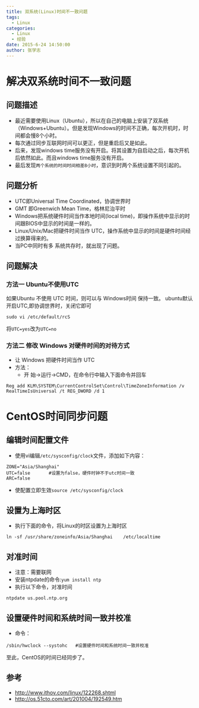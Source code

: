 ```yaml
---
title: 双系统(Linux)时间不一致问题
tags: 
  - Linux
categories:
  - Linux
  - 经验
date: 2015-6-24 14:50:00
author: 张学志
---
```





# 解决双系统时间不一致问题

## 问题描述
* 最近需要使用Linux（Ubuntu），所以在自己的电脑上安装了双系统（Windows+Ubuntu）。但是发现Windows的时间不正确，每次开机时，时间都会慢8个小时。
* 每次通过同步互联网时间可以更正，但是重启后又是如此。
* 后来，发现windows time服务没有开启。将其设置为自启动之后，每次开机后依然如此。而且windows time服务没有开启。
* 最后发现`两个系统的时间时间相差8小时`，意识到时两个系统设置不同引起的。

## 问题分析

* UTC即Universal Time Coordinated，协调世界时
* GMT 即Greenwich Mean Time，格林尼治平时
* Windows把系统硬件时间当作本地时间(local time)，即操作系统中显示的时间跟BIOS中显示的时间是一样的。
* Linux/Unix/Mac把硬件时间当作 UTC，操作系统中显示的时间是硬件时间经过换算得来的。
* 当PC中同时有多 系统共存时，就出现了问题。

<!-- more -->

## 问题解决

### 方法一 Ubuntu不使用UTC

如果Ubuntu 不使用 UTC 时间，则可以与 Windows时间 保持一致。
ubuntu默认开启UTC,即协调世界时，关闭它即可

	sudo vi /etc/default/rcS

将`UTC=yes`改为`UTC=no`

### 方法二 修改 Windows 对硬件时间的对待方式
* 让 Windows 把硬件时间当作 UTC
* 方法：
	* 开 始->运行->CMD，在命令行中输入下面命令并回车
```
Reg add KLM\SYSTEM\CurrentControlSet\Control\TimeZoneInformation /v RealTimeIsUniversal /t REG_DWORD /d 1
```

# CentOS时间同步问题

## 编辑时间配置文件
* 使用vi编辑`/etc/sysconfig/clock`文件，添加如下内容：
```
ZONE="Asia/Shanghai"
UTC=false       #设置为false，硬件时钟不于utc时间一致
ARC=false
```
* 使配置立即生效`source /etc/sysconfig/clock`

## 设置为上海时区
* 执行下面的命令，将Linux的时区设置为上海时区
```
ln -sf /usr/share/zoneinfo/Asia/Shanghai    /etc/localtime
```

## 对准时间
* 注意：需要联网
* 安装ntpdate的命令:`yum install ntp`
* 执行以下命令，对准时间
```
ntpdate us.pool.ntp.org
```

## 设置硬件时间和系统时间一致并校准
* 命令：
``` 
/sbin/hwclock --systohc   #设置硬件时间和系统时间一致并校准
```

至此，CentOS的时间已经同步了。

## 参考
* http://www.ithov.com/linux/122268.shtml
* http://os.51cto.com/art/201004/192549.htm